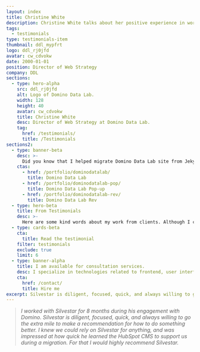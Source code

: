 ```yaml
---
layout: index
title: Christine White
description: Christine White talks about her positive experience in working with Silvestar Bistrović.
tags:
  - testimonials
type: testimonials-item
thumbnail: ddl_mypfrt
logo: ddl_rj0jfd
avatar: cw_cdvokw
date: 2000-01-01
position: Director of Web Strategy
company: DDL
sections:
  - type: hero-alpha
    src: ddl_rj0jfd
    alt: Logo of Domino Data Lab.
    width: 128
    height: 40
    avatar: cw_cdvokw
    title: Christine White
    desc: Director of Web Strategy at Domino Data Lab.
    tag:
      href: /testimonials/
      title: /Testimonials
sections2:
  - type: banner-beta
    desc: >-
      Did you know that I helped migrate Domino Data Lab site from Jekyll to HubSpot CMS?
    ctas:
      - href: /portfolio/dominodatalab/
        title: Domino Data Lab
      - href: /portfolio/dominodatalab-pop/
        title: Domino Data Lab Pop-up
      - href: /portfolio/dominodatalab-rev/
        title: Domino Data Lab Rev
  - type: hero-beta
    title: From Testimonials
    desc: >-
      Here are some kind words about my work from clients. Although I collaborated with clients from more than 10 countries, most of them come from **The United States**.
  - type: cards-beta
    cta:
      title: Read the testimonial
    filter: testimonials
    exclude: true
    limit: 6
  - type: banner-alpha
    title: I am available for consultation services.
    desc: I specialize in technologies related to frontend, user interface, and web development.
    cta:
      href: /contact/
      title: Hire me
excerpt: Silvestar is diligent, focused, quick, and always willing to go the extra mile...
---
```


> _I worked with Silvestar for 8 months during his engagement with Domino. Silvestar is diligent, focused, quick, and always willing to go the extra mile to make a recommendation for how to do something better. I knew we could rely on Silvestar for anything, and was impressed at how quick he learned the HubSpot CMS to support us during a migration. For that I would highly recommend Silvestar._
